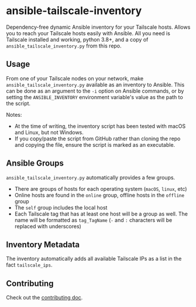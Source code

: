 # ansible-tailscale-inventory

Dependency-free dynamic Ansible inventory for your Tailscale hosts. Allows you to reach your Tailscale hosts easily with
Ansible. All you need is Tailscale installed and working, python 3.8+, and a copy of `ansible_tailscale_inventory.py`
from this repo.

## Usage

From one of your Tailscale nodes on your network, make `ansible_tailscale_inventory.py` available as an inventory to
Ansible. This can be done as an argument to the `-i` option on Ansible commands, or by setting the `ANSIBLE_INVENTORY`
environment variable's value as the path to the script.

Notes:

- At the time of writing, the inventory script has been tested with macOS and Linux, but not Windows.
- If you copy/paste the script from GitHub rather than cloning the repo and copying the file, ensure the script is
  marked as an executable.

## Ansible Groups

`ansible_tailscale_inventory.py` automatically provides a few groups.

- There are groups of hosts for each operating system (`macOS`, `linux`, etc)
- Online hosts are found in the `online` group, offline hosts in the `offline` group
- The `self` group includes the local host
- Each Tailscale tag that has at least one host will be a group as well. The name will be formatted as `tag_TagName`
  (`-` and `:` characters will be replaced with underscores)

## Inventory Metadata

The inventory automatically adds all available Tailscale IPs as a list in the fact `tailscale_ips`.

## Contributing

Check out the [contributing doc](CONTRIBUTING.md).

